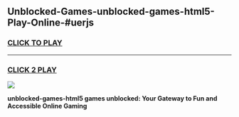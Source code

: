
## Unblocked-Games-unblocked-games-html5-Play-Online-#uerjs
<h3>
<a href="https://premium.freeplayer.one?title=unblocked-games-html5&ref=27F">CLICK TO PLAY</a></h3>
<hr>

<h3>
<a href="https://premium.freeplayer.one?title=unblocked-games-html5&ref=27F">CLICK 2 PLAY</a>
  
</h3>

<a href="https://premium.freeplayer.one?title=unblocked-games-html5&ref=27F"><img src="https://clearcache.store/games.png"></a>


**unblocked-games-html5 games unblocked: Your Gateway to Fun and Accessible Online Gaming**
